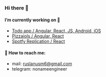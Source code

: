 ### Hi there 👋

#### I’m currently working on 🚀 
- [Todo app / Angular, React, JS, Android, iOS](https://github.com/nonameengineer/todo-app)
- [Pizzaiols / Angular, React](https://github.com/nonameengineer/pizzaiols)
- [Spotfy Replication / React](https://github.com/nonameengineer/spotify-replication)

#### 💬 How to reach me:
- mail: ruslanusm6@gmail.com
- telegram: nonameengineer

<!--
**nonameengineer/nonameengineer** is a ✨ _special_ ✨ repository because its `README.md` (this file) appears on your GitHub profile.

Here are some ideas to get you started:

- 🔭 I’m currently working on ...
- 🌱 I’m currently learning ...
- 👯 I’m looking to collaborate on ...
- 🤔 I’m looking for help with ...
- 💬 Ask me about ...
- 📫 How to reach me: ...
- 😄 Pronouns: ...
- ⚡ Fun fact: ...
-->
